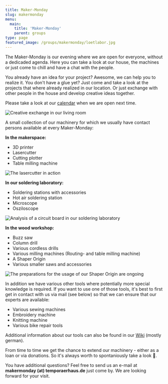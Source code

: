 ```yaml
---
title: Maker-Monday
slug: makermonday
menu: 
  main:
    title: 'Maker-Monday'
    parent: groups
type: page
featured_image: /groups/makermonday/loetlabor.jpg
---
```


The Maker-Monday is our evening where we are open for everyone, without a dedicaded agenda. Here you can take a look at our house, the machines or just come to chill and have a chat with the people.

You already have an idea for your project? Awesome, we can help you to realize it. You don't have a glue yet? Just come and take a look at the projects that where already realized in our location. Or just exchange with other people in the house and develop creative ideas together.

Please take a look at our [calendar](/en/termine-und-oeffnungszeiten/) when we are open next time.

![Creative exchange in our living room](/groups/makermonday/wohnzimmer.jpg "Creative exchange in our living room")

A small collection of our machinery for which we usually have contact persons available at every Maker-Monday:

**In the makerspace:**
  - 3D printer
  - Lasercutter
  - Cutting plotter
  - Table milling machine

![The lasercutter in action](/groups/makermonday/lasercutter.jpg "The lasercutter in action")

 **In our soldering laboratory:**
  - Soldering stations with accessories
  - Hot air soldering station
  - Microscope
  - Osziloscope

![Analysis of a circuit board in our soldering laboratory](/groups/makermonday/loetlabor-2.jpg "Analysis of a circuit board in our soldering laboratory")

**In the wood workshop:**
  - Buzz saw
  - Column drill
  - Various cordless drills
  - Various milling machines (Routing- and table milling machine)
  - A Shaper Origin
  - Various smaller saws and accessories

![The preparations for the usage of our Shaper Origin are ongoing](/groups/makermonday/werkstatt.jpg "The preparations for the usage of our Shaper Origin are ongoing")

In addition we have various other tools where potentially more special knowledge is required. If you want to use one of those tools, it's best to first get in contact with us via mail (see below) so that we can ensure that our experts are available:

  - Various sewing machines
  - Embroidery machine
  - Knitting machine
  - Various bike repair tools

Additional information about our tools can also be found in our [Wiki](https://wiki.temporaerhaus.de) (mostly german).

From time to time we get the chance to extend our machinery - either as a loan or via donations. So it's always worth to spontaniously take a look :slightly_smiling_face:.

You have additional questions? Feel free to send us an e-mail at **makermonday (at) temporaerhaus.de** just come by. We are looking forward for your visit.
